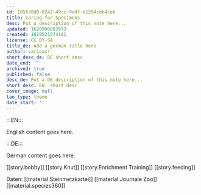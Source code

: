 ```yaml
---
id: 185638d0-8242-49cc-9a0f-e1294cbb4ceb
title: Caring for Specimens
desc: Put a description of this note here...
updated: 1620990083973
created: 1619521374181
license: CC BY-SA
title_de: Add a german title here
author: various?
short_desc_de: DE short desc
date_end: ''
archived: true
published: false
desc_de: Put a DE description of this note here...
short_desc: EN  short desc
cover_image: null
tao_type: theme
date_start: ''
---
```


:::EN:::

English content goes here.

:::DE:::

German content goes here.

[[story.bobby]]
[[story.Knut]]
[[story.Enrichment Training]]
[[story.feeding]]

Daten:
[[material.Steinmetzkartei]]
[[material.Journale Zoo]]
[[material.species360]]
